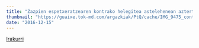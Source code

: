 ```yaml
---
title: "Zazpien espetxeratzearen kontrako helegitea astelehenean aztertuko dute"
thumbnail: "https://guaixe.tok-md.com/argazkiak/PtQ/cache/IMG_9475_content.JPG"
date: "2016-12-15"
---
```

[Irakurri](https://guaixe.eus/altsasu/1481793368077-zazpien-espetxeratzearen-kontrako-helegitea-astelehenean-aztertuko-dute)
